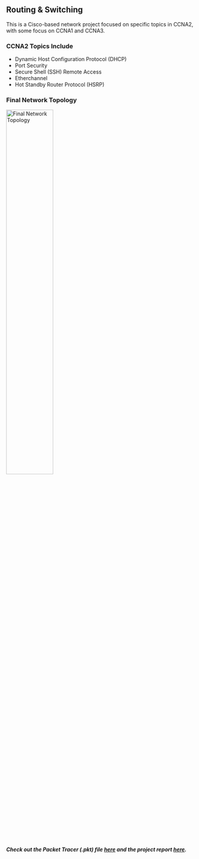 <h2>Routing & Switching</h2>
<p>This is a Cisco-based network project focused on specific topics in CCNA2, with some focus on CCNA1 and CCNA3.</p>

<h3>CCNA2 Topics Include</h3>
<ul>
  <li>Dynamic Host Configuration Protocol (DHCP)</li>
  <li>Port Security</li>
  <li>Secure Shell (SSH) Remote Access</li>
  <li>Etherchannel</li>
  <li>Hot Standby Router Protocol (HSRP)</li>
</ul>

<h3>Final Network Topology</h3>
<img src="https://github.com/user-attachments/assets/de99b26e-0049-40bb-9629-5d8308127439" alt="Final Network Topology" width="50%">

<h5>Check out the Packet Tracer (.pkt) file <a href="<tochange>.pkt">here</a> and the project report <a href="Routing & Switching Report.pdf">here</a>.</h5>
